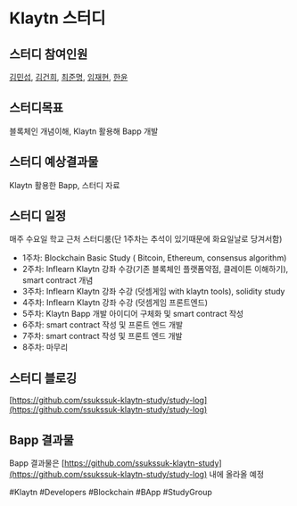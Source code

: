 # Klaytn 스터디

## 스터디 참여인원
 [김민섭](https://github.com/devsuub), [김건희](https://github.com/GeonHuiKim), [최준명](https://github.com/pizard), [임재현](https://github.com/violet9503), [한윤](https://github.com/YoonHan)

## 스터디목표
 블록체인 개념이해,  Klaytn 활용해 Bapp 개발

## 스터디 예상결과물
 Klaytn 활용한 Bapp, 스터디 자료

## 스터디 일정
매주 수요일 학교 근처 스터디룸(단 1주차는 추석이 있기때문에 화요일날로 당겨서함)
- 1주차: Blockchain Basic Study ( Bitcoin, Ethereum, consensus algorithm)
- 2주차: Inflearn Klaytn 강좌 수강(기존 블록체인 플랫폼약점, 클레이튼 이해하기), smart contract 개념
- 3주차: Inflearn Klaytn 강좌 수강 (덧셈게임 with klaytn tools), solidity study
- 4주차: Inflearn Klaytn 강좌 수강 (덧셈게임 프론트엔드)
- 5주차: Klaytn Bapp 개발 아이디어 구체화 및 smart contract 작성
- 6주차: smart contract 작성 및 프론트 엔드 개발
- 7주차: smart contract 작성 및 프론트 엔드 개발
- 8주차: 마무리

## 스터디 블로깅
 [https://github.com/ssukssuk-klaytn-study/study-log](https://github.com/ssukssuk-klaytn-study/study-log)
## Bapp 결과물
Bapp 결과물은 [https://github.com/ssukssuk-klaytn-study](https://github.com/ssukssuk-klaytn-study/study-log) 내에 올라올 예정


#Klaytn #Developers #Blockchain #BApp #StudyGroup
